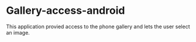 # Gallery-access-android

This application provied access to the phone gallery and lets the user select an image.
